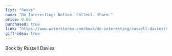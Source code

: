 ```yaml
---
list: "Books"
name: "Do Interesting: Notice. Collect. Share."
price: 0.00
purchased: true
link: "https://www.waterstones.com/book/do-interesting/russell-davies/9781914168208"
gift-idea: true
---
```

Book by Russell Davies